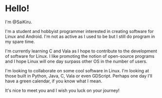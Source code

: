# Hello!

I'm @SaiKiru.

I'm a student and hobbyist programmer interested in creating software for Linux and Android. I'm not as active as I used to be but I still do program in my spare time.

I'm currently learning C and Vala as I hope to contribute to the development of software for Linux.
I like promoting the notion of open-source programs and I hope Linux will one day surpass other OS in the number of users.

I'm looking to collaborate on some cool software in Linux. I'm looking at those built in Python, Java, C, Vala or even GDScript.
Perhaps one day I'll have a green calendar, if you know what I mean.

It's nice to meet you and I wish you luck on your journey!
